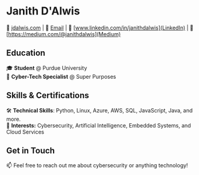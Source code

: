# Janith D'Alwis

🔗 [jdalwis.com](#) | 📧 [Email](mailto:jdalwis@purdue.edu) | 💼 [www.linkedin.com/in/janithdalwis](LinkedIn) | 📝 [https://medium.com/@janithdalwis](Medium)

## Education

🎓 **Student** @ Purdue University  
🔐 **Cyber-Tech Specialist** @ Super Purposes

## Skills & Certifications

🛠️ **Technical Skills**: Python, Linux, Azure, AWS, SQL, JavaScript, Java, and more.  
🧠 **Interests:** Cybersecurity, Artificial Intelligence, Embedded Systems, and Cloud Services

## Get in Touch

📫 Feel free to reach out me about cybersecurity or anything technology!  
